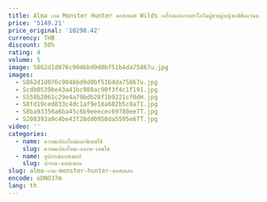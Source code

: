 ```yaml
---
title: Alma เกม Monster Hunter คอสเพลย์ Wilds เครื่องแต่งกายฮาโลวีนผู้ชายผู้หญิงแฟชั่นแว่นตา Headscarf ต่างหู Prop ชุดใหม่
price: '5149.21'
price_original: '10298.42'
currency: THB
discount: 50%
rating: 4
volume: 5
image: S862d1d076c904bbd9d0bf51b4da75867u.jpg
images:
  - S862d1d076c904bbd9d0bf51b4da75867u.jpg
  - Scdb0539be43a41bc988ac90f3f4c1f191.jpg
  - S558b2061c29e4a79bdb28f1b9221cf0dH.jpg
  - S8fd19ced833c4dc1af9e18a682b5c8a71.jpg
  - S8ba93356a6ba45c6b9eeecec69780ee7T.jpg
  - S208393a9c4be43f28dd0950da5595e67T.jpg
video: ''
categories:
  - name: ความแปลกใหม่และพิเศษใช้
    slug: ความแปลกใหม-และพ-เศษใช
  - name: อุปกรณ์คอสเพลย์
    slug: ปกรณ-คอสเพลย
slug: alma-เกม-monster-hunter-คอสเพลย
encode: oDNO37m
lang: th
---
```

  